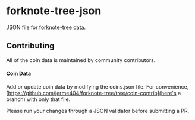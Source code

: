 # forknote-tree-json
JSON file for [forknote-tree](https://github.com/jerme404/forknote-tree) data.

## Contributing
All of the coin data is maintained by community contributors.
#### Coin Data
Add or update coin data by modifying the coins.json file.  For convenience, [https://github.com/jerme404/forknote-tree/tree/coin-contrib](here's a branch) with only that file.

Please run your changes through a JSON validator before submitting a PR.
